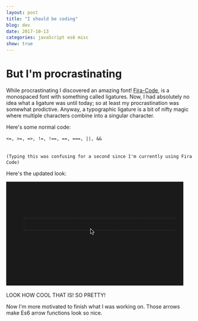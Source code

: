 ```yaml
---
layout: post
title: "I should be coding"
blog: dev
date: 2017-10-13
categories: javaScript es6 misc
show: true
---
```

# But I'm procrastinating #

While procrastinating I discovered an amazing font! [Fira-Code](https://github.com/tonsky/FiraCode), is a monospaced font with something called ligatures. Now, I had absolutely no idea what a ligature was until today; so at least my procrastination was somewhat prodictive. Anyway, a typographic ligature is a bit of nifty magic where multiple characters combine into a singular character.

Here's some normal code:

    
    <=, >=, =>, !=, !==, ==, ===, ||, &&
    

    (Typing this was confusing for a second since I'm currently using Fira Code)

Here's the updated look:

   ![code stuff](/static/img/code-snippetA.gif)

LOOK HOW COOL THAT IS! SO PRETTY!

Now I'm more motivated to finish what I was working on. Those arrows make Es6 arrow functions look so nice.